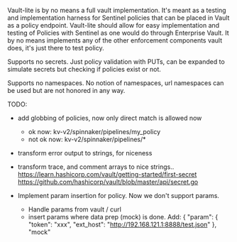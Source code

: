 Vault-lite is by no means a full vault implementation. It's meant as a
testing and implementation harness for Sentinel policies that can be
placed in Vault as a policy endpoint. Vault-lite should allow for easy
implementation and testing of Policies with Sentinel as one would do through
Enterprise Vault. It by no means implements any of the other enforcement
components vault does, it's just there to test policy.

Supports no secrets. Just policy validation with PUTs, can be expanded to
simulate secrets but checking if policies exist or not.

Supports no namespaces. No notion of namespaces, url namespaces can be used
but are not honored in any way.

TODO:
  * add globbing of policies, now only direct match is allowed now
    - ok now: kv-v2/spinnaker/pipelines/my_policy
    - not ok now: kv-v2/spinnaker/pipelines/*

  * transform error output to strings, for niceness
  * transform trace, and comment arrays to nice strings..
    https://learn.hashicorp.com/vault/getting-started/first-secret
    https://github.com/hashicorp/vault/blob/master/api/secret.go
  * Implement param insertion for policy. Now we don't support params.
    - Handle params from vault / curl
    - insert params where data prep (mock) is done. Add:
        {
          "param": {
            "token": "xxx",
            "ext_host": "http://192.168.121.1:8888/test.json"
          },
          "mock"
